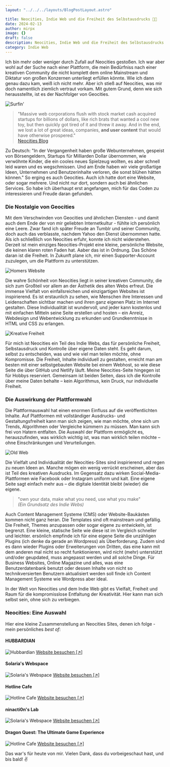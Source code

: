 ```yaml
---
layout: "../../../layouts/BlogPostLayout.astro"

title: Neocities, Indie Web und die Freiheit des Selbstausdrucks 🤟😽
date: 2024-02-13
author: mirpx
image: {}
draft: false
description: Neocities, Indie Web und die Freiheit des Selbstausdrucks
category: Indie Web
---
```

Ich bin mehr oder weniger durch Zufall auf Neocities gestoßen. Ich war aber wohl auf der Suche nach einer Plattform, die mein Bedürfniss nach einer kreativen Community die nicht komplett dem online Mainstream und Diktatur von großen Konzernen unterliegt erfüllen könnte. Wie ich dann genau dazu kam, weiß ich nicht mehr. Aber ich stieß auf Neocities, was mir doch namentlich ziemlich vertraut vorkam. Mit gutem Grund, denn wie sich herausstellte, ist es der Nachfolger von Geocities. 

![Surfin'](https://media.giphy.com/media/v1.Y2lkPTc5MGI3NjExc3o3M3BwZHdpaHlza3N2OHpmMHJzemIyY2htNzdwcnF0ZmYybHdqbCZlcD12MV9pbnRlcm5hbF9naWZfYnlfaWQmY3Q9Zw/WQD6NEEsVTvxK/giphy.gif)

> "Massive web corporations flush with stock market cash acquired startups for billions of dollars, like rich brats that wanted a cool new toy, but then quickly got tired of it and threw it away. And in the end, we lost a lot of great ideas, companies, **and user content** that would have otherwise prospered."  
[Neocities Blog](https://blog.neocities.org/blog/2013/05/28/making-the-web-fun-again)

Zu Deutsch: "In der Vergangenheit haben große Webunternehmen, gespeist von Börsengeldern, Startups für Milliarden Dollar übernommen, wie verwöhnte Kinder, die ein cooles neues Spielzeug wollten, es aber schnell leid waren und es wegschmissen. Und am Ende haben wir viele großartige Ideen, Unternehmen und Benutzerinhalte verloren, die sonst blühen hätten können." 
So erging es auch Geocities. Auch ich hatte dort eine Website, oder sogar mehrere. Und nicht nur dort, sondern auch bei ähnlichen Services. So habe ich überhaupt erst angefangen, mich für das Coden zu interessieren und Freude daran gefunden.

### Die Nostalgie von Geocities

Mit dem Verschwinden von Geocities und ähnlichen Diensten - und damit auch dem Ende der von mir geliebten Internetkultur - fühlte ich persönlich eine Leere. Zwar fand ich später Freude an Tumblr und seiner Community, doch auch das verblasste, nachdem Yahoo den Dienst übernommen hatte. Als ich schließlich von Neocities erfuhr, konnte ich nicht widerstehen. Derzeit ist mein einziges Neocities-Projekt eine kleine, persönliche Website, die keinen klaren roten Faden hat. Aaber das ist in Ordnung. Das Schöne daran ist die Freiheit. In Zukunft plane ich, mir einen Supporter-Account zuzulegen, um die Plattform zu unterstützen.

![Homers Website](https://media.giphy.com/media/v1.Y2lkPTc5MGI3NjExMjB6aG9mNHZ3NW14bzVuZ2p5ZjcxNnY4YjM2anUzeHpiOTQ1aHAzeSZlcD12MV9pbnRlcm5hbF9naWZfYnlfaWQmY3Q9Zw/fJKG1UTK7k64w/giphy.gif)

Die wahre Schönheit von Neocities liegt in seiner kreativen Community, die sich zum Großteil vor allem an der Ästhetik des alten Webs erfreut. Die immense Vielfalt von einfallsreichen und einzigartigen Websites ist inspirierend. Es ist erstaunlich zu sehen, wie Menschen ihre Interessen und Leidenschaften sichtbar machen und ihren ganz eigenen Platz im Internet gestalten. Diese Individualität ist wundervoll, und jeder kann kostenlos und mit einfachen Mitteln seine Seite erstellen und hosten – ein Anreiz, Webdesign und Webentwicklung zu erkunden und Grundkenntnisse in HTML und CSS zu erlangen. 

![Kreative Freiheit](https://media.giphy.com/media/v1.Y2lkPTc5MGI3NjExenZta2NnNWw5czV6dnRraGZzYWswc2h4dTF0bWd2bHA2c21lcXNhOCZlcD12MV9pbnRlcm5hbF9naWZfYnlfaWQmY3Q9Zw/xzJWJnR9Au3Fm/giphy.gif)

Für mich ist Neocities ein Teil des Indie Webs, das für persönliche Freiheit, Selbstausdruck und Kontrolle über eigene Daten steht. Es geht darum, selbst zu entscheiden, was und wie viel man teilen möchte, ohne Kompromisse. Die Freiheit, Inhalte individuell zu gestalten, erreicht man am besten mit einer selbstgebauten Website bei einem Webhost, so wie diese Seite die über GitHub und Netlify läuft. Meine Neocities-Seite hingegen ist für Hobbys reserviert. Gemeinsam ist beiden Seiten, dass ich die Kontrolle über meine Daten behalte – kein Algorithmus, kein Druck, nur individuelle Freiheit.

### Die Auswirkung der Plattformwahl

Die Plattformauswahl hat einen enormen Einfluss auf die veröffentlichten Inhalte. Auf Plattformen mit vollständiger Ausdrucks- und Gestaltungsfreiheit kann man sich zeigen, wie man möchte, ohne sich um Trends, Algorithmen oder Vergleiche kümmern zu müssen. Man kann sich frei von Hatern entfalten. Die Auswahl der Plattform ermöglicht es, herauszufinden, was wirklich wichtig ist, was man wirklich teilen möchte – ohne Einschränkungen und Verurteilungen.

![Old Web](https://media.giphy.com/media/v1.Y2lkPTc5MGI3NjExZGluemZxejBpcTcwMTRiZTB1M2R3azJuMjZyODNneTQ1cjJvY2VpdSZlcD12MV9pbnRlcm5hbF9naWZfYnlfaWQmY3Q9Zw/XgIVSU9pm9qrV5mGYf/giphy.gif)

Die Vielfalt und Individualität der Neocities-Sites sind inspirierend und regen zu neuen Ideen an. Manche mögen ein wenig verrückt erscheinen, aber das ist Teil des kreativen Ausdrucks. Im Gegensatz dazu wirken Social-Media-Plattformen wie Facebook oder Instagram uniform und kalt. Eine eigene Seite sagt einfach mehr aus – die digitale Identität bleibt (wieder) die eigene.

> "own your data, make what you need, use what you make"  
*(Ein Grundsatz des Indie Webs)*

Auch Content Management Systeme (CMS) oder Website-Baukästen kommen nicht ganz heran. Die Templates sind oft mainstream und gefällig. Die Freiheit, Themes anzupassen oder sogar eigene zu entwickeln, ist begrenzt. Eine kleine, statische Seite wie diese ist im Vergleich schneller und leichter. ersönlich empfinde ich für eine eigene Seite die unzähligen Plugins (ich denke da gerade an Wordpress) als Überforderung. Zudem sind es dann wieder Plugins oder Erweiterungen von Dritten, das eine kann mit dem anderen mal nicht so recht funktionieren, wird nicht (mehr) unterstützt und/oder geupdated, muss angepasst werden und all solche Dinge. Für Business Websites, Online Magazine und alles, was eine Benutzerdatenbank benutzt oder dessen Inhalte von nicht so technikversierten Benutzern aktualisiert werden soll finde ich Content Management Systeme wie Wordpress aber ideal.

In der Welt von Neocities und dem Indie Web gibt es Vielfalt, Freiheit und Raum für die kompromisslose Entfaltung der Kreativität. Hier kann man sich selbst sein, ohne sich zu verbiegen. 

### Neocities: Eine Auswahl
Hier eine kleine Zusammenstellung an Neocities Sites, denen ich folge - mein persönliches *best of*:

#### HUBBARDIAN
![Hubbardian](https://neocities.org/site_screenshots/18/87/hubbardian/scribble/duality.html.540x405.webp)
[Website besuchen [↗]](https://hubbardian.neocities.org)

#### Solaria's Webspace
![Solaria's Webspace](https://neocities.org/site_screenshots/32/19/solaria/index.html.540x405.webp)
[Website besuchen [↗]](https://solaria.neocities.org)

#### Hotline Cafe
![Hotline Cafe](https://neocities.org/site_screenshots/25/59/hotlinecafe/index.html.540x405.webp)
[Website besuchen [↗]](https://hotlinecafe.com)

#### ninacti0n's Lab
![Solaria's Webspace](https://neocities.org/site_screenshots/29/13/ninacti0n/main_page.html.540x405.webp)
[Website besuchen [↗]](https://ninacti0n.neocities.org/main_page)

#### Dragon Quest: The Ultimate Game Experience
![Hotline Cafe](https://neocities.org/site_screenshots/57/39/dragonquest/index.html.540x405.webp)
[Website besuchen [↗]](https://dragonquest.neocities.org/)

Das war's für heute von mir. Vielen Dank, dass du vorbeigeschaut hast, und bis bald! ✌️
